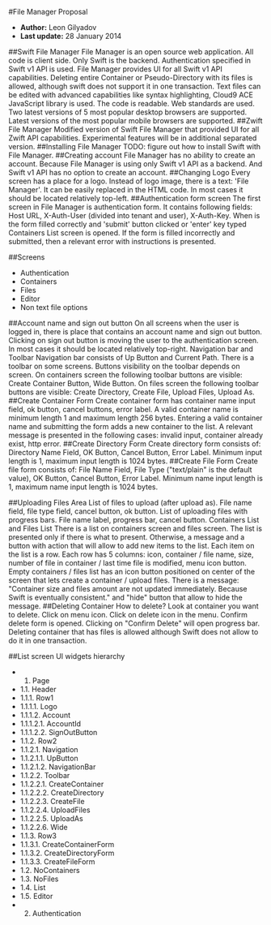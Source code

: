 
#File Manager Proposal
  * **Author:** Leon Gilyadov
  * **Last update:** 28 January 2014

##Swift File Manager
File Manager is an open source web application. All code is client side. Only Swift is the backend. Authentication specified in Swift v1 API is used. File Manager provides UI for all Swift v1 API capabilities. Deleting entire Container or Pseudo-Directory with its files is allowed, although swift does not support it in one transaction. Text files can be edited with advanced capabilities like syntax highlighting, Cloud9 ACE JavaScript library is used. The code is readable. Web standards are used. Two latest versions of 5 most popular desktop browsers are supported. Latest versions of the most popular mobile browsers are supported.
##Zwift File Manager
Modified version of Swift File Manager that provided UI for all Zwift API capabilities. Experimental features will be in additional separated version.
##Installing File Manager
TODO: figure out how to install Swift with File Manager.
##Creating account
File Manager has no ability to create an account. Because File Manager is using only Swift v1 API as a backend. And Swift v1 API has no option to create an account.
##Changing Logo
Every screen has a place for a logo. Instead of logo image, there is a text: 'File Manager'. It can be easily replaced in the HTML code. In most cases it should be located relatively top-left.
##Authentication form screen
The first screen in File Manager is authentication form. It contains following fields: Host URL, X-Auth-User (divided into tenant and user), X-Auth-Key. When is the form filled correctly and 'submit' button clicked or 'enter' key typed Containers List screen is opened. If the form is filled incorrectly and submitted, then a relevant error with instructions is presented.

##Screens
  * Authentication
  * Containers
  * Files
  * Editor
  * Non text file options

##Account name and sign out button
On all screens when the user is logged in, there is place that contains an account name and sign out button. Clicking on sign out button is moving the user to the authentication screen. In most cases it should be located relatively top-right.
Navigation bar and Toolbar
Navigation bar consists of Up Button and Current Path.
There is a toolbar on some screens. Buttons visibility on the toolbar depends on screen. On containers screen the following toolbar buttons are visible: Create Container Button, Wide Button. On files screen the following toolbar buttons are visible: Create Directory, Create File, Upload Files, Upload As.
##Create Container Form
Create container form has container name input field, ok button, cancel buttons, error label. A valid container name is minimum length 1 and maximum length 256 bytes. Entering a valid container name and submitting the form adds a new container to the list. A relevant message is presented in the following cases: invalid input, container already exist, http error.
##Create Directory Form
Create directory form consists of: Directory Name Field, OK Button, Cancel Button, Error Label. Minimum input length is 1, maximum input length is 1024 bytes.
##Create File Form
Create file form consists of: File Name Field, File Type ("text/plain" is the default value), OK Button, Cancel Button, Error Label. Minimum name input length is 1, maximum name input length is 1024 bytes.

##Uploading Files Area
List of files to upload (after upload as). File name field, file type field, cancel button, ok button.
List of uploading files with progress bars. File name label, progress bar, cancel button.
Containers List and Files List
There is a list on containers screen and files screen. The list is presented only if there is what to present. Otherwise, a message and a button with action that will allow to add new items to the list. Each item on the list is a row. Each row has 5 columns: icon, container / file name, size, number of file in container / last time file is modified, menu icon button.
Empty containers / files list has an icon button positioned on center of the screen that lets create a container / upload files.
There is a message: "Container size and files amount are not updated immediately. Because Swift is eventually consistent." and "hide" button that allow to hide the message.
##Deleting Container
How to delete? Look at container you want to delete. Click on menu icon. Click on delete icon in the menu. Confirm delete form is opened. Clicking on "Confirm Delete" will open progress bar. Deleting container that has files is allowed although Swift does not allow to do it in one transaction.

##List screen UI widgets hierarchy

  * 1. Page
  * 1.1. Header
  * 1.1.1. Row1
  * 1.1.1.1. Logo
  * 1.1.1.2. Account
  * 1.1.1.2.1. AccountId
  * 1.1.1.2.2. SignOutButton
  * 1.1.2. Row2
  * 1.1.2.1. Navigation
  * 1.1.2.1.1. UpButton
  * 1.1.2.1.2. NavigationBar
  * 1.1.2.2. Toolbar
  * 1.1.2.2.1. CreateContainer
  * 1.1.2.2.2. CreateDirectory
  * 1.1.2.2.3. CreateFile
  * 1.1.2.2.4. UploadFiles
  * 1.1.2.2.5. UploadAs
  * 1.1.2.2.6. Wide
  * 1.1.3. Row3
  * 1.1.3.1. CreateContainerForm
  * 1.1.3.2. CreateDirectoryForm
  * 1.1.3.3. CreateFileForm
  * 1.2. NoContainers
  * 1.3. NoFiles
  * 1.4. List
  * 1.5. Editor
  * 2. Authentication